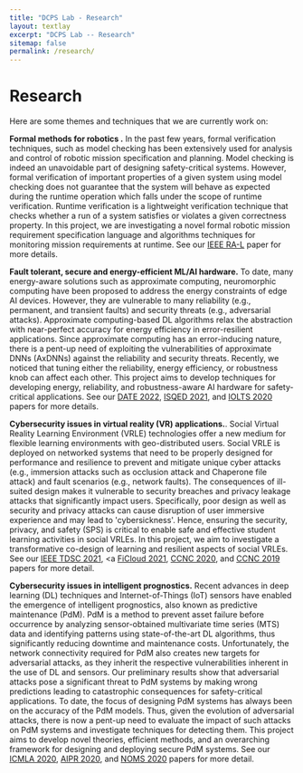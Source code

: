 ```yaml
---
title: "DCPS Lab - Research"
layout: textlay
excerpt: "DCPS Lab -- Research"
sitemap: false
permalink: /research/
---
```


# Research

Here are some themes and techniques that we are currently work on:

**Formal methods for robotics .** In the past few years, formal verification techniques, such as model checking has been extensively used for analysis and control  of robotic mission specification and planning. Model checking is indeed an unavoidable part of designing safety-critical systems. However, formal verification of important properties of a given system using model checking does not guarantee that the system will behave as expected during the runtime operation which falls under the scope of runtime verification. Runtime verification is a lightweight verification technique that checks whether a run of a system satisfies or violates a given correctness property. In this project, we are investigating a novel formal robotic mission requirement specification language and algorithms techniques for monitoring mission requirements at runtime. See our [IEEE RA-L](www.yyy.com) paper for more details.


**Fault tolerant, secure and energy-efficient ML/AI hardware.** To date, many energy-aware solutions such as approximate computing, neuromorphic computing have been proposed to address the energy constraints of edge AI devices. However, they are vulnerable to many reliability (e.g., permanent, and transient faults) and security threats (e.g., adversarial attacks). Approximate computing-based DL algorithms relax the abstraction with near-perfect accuracy for energy efficiency in error-resilient applications. Since approximate computing has an error-inducing nature, there is a pent-up need of exploiting the vulnerabilities of approximate DNNs (AxDNNs) against the reliability and security threats. Recently, we noticed that tuning either the reliability, energy efficiency, or robustness knob can affect each other. This project aims to develop techniques for developing energy, reliability, and robustness-aware AI hardware for safety-critical applications. See our 
[DATE 2022](https://arxiv.org/abs/2112.01555), [ISQED 2021](https://ieeexplore.ieee.org/abstract/document/9424345), and [IOLTS 2020](https://ieeexplore.ieee.org/document/9159704) papers for more details.

**Cybersecurity issues in virtual reality (VR) applications.**. Social Virtual Reality Learning Environment (VRLE) technologies offer a new medium for flexible learning environments with geo-distributed users.  Social VRLE is deployed on networked systems that need to be properly designed for performance and resilience to prevent and mitigate unique cyber attacks (e.g., immersion attacks such as occlusion attack and Chaperone file attack) and fault scenarios (e.g., network faults). The consequences of ill-suited design makes it vulnerable to security breaches and privacy leakage attacks that significantly impact users. Specifically, poor design as well as security and privacy attacks can cause disruption of user immersive experience and may lead to 'cybersickness'. Hence, ensuring the security, privacy, and safety (SPS) is critical to enable safe and effective student learning activities in social VRLEs. In this project, we aim to investigate a transformative co-design of learning and resilient aspects of social VRLEs. See our [IEEE TDSC 2021](https://ieeexplore.ieee.org/abstract/document/9580681), <a [FiCloud 2021](https://ieeexplore.ieee.org/abstract/document/9590455), [CCNC 2020](https://ieeexplore.ieee.org/abstract/document/9045724), and [CCNC 2019](https://ieeexplore.ieee.org/abstract/document/8651847) papers for more detail.


**Cybersecurity issues in intelligent prognostics.** Recent advances in deep learning (DL) techniques and Internet-of-Things (IoT) sensors have enabled the emergence of intelligent prognostics, also known as predictive maintenance (PdM). PdM is a method to prevent asset failure before occurrence by analyzing sensor-obtained multivariate time series (MTS) data and identifying patterns using state-of-the-art DL algorithms, thus significantly reducing downtime and maintenance costs. Unfortunately, the network connectivity required for PdM also creates new targets for adversarial attacks, as they inherit the respective vulnerabilities inherent in the use of DL and sensors. Our preliminary results show that adversarial attacks pose a significant threat to PdM systems by making wrong predictions leading to catastrophic consequences for safety-critical applications. To date, the focus of designing PdM systems has always been on the accuracy of the PdM models. Thus, given the evolution of adversarial attacks, there is now a pent-up need to evaluate the impact of such attacks on PdM systems and investigate techniques for detecting them. This project aims to develop novel theories, efficient methods, and an overarching framework for designing and deploying secure PdM systems. See our [ICMLA 2020](https://ieeexplore.ieee.org/abstract/document/9356218), [AIPR 2020](https://ieeexplore.ieee.org/abstract/document/9425190)</a>, and [NOMS 2020](https://ieeexplore.ieee.org/abstract/document/9110395) papers for more detail.





